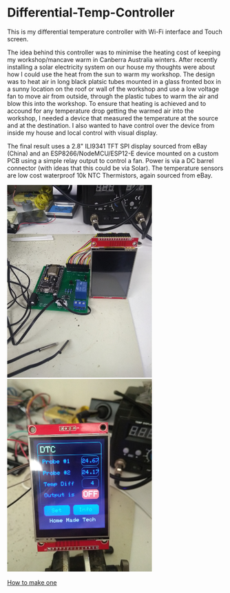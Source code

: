 # Differential-Temp-Controller

This is my differential temperature controller with Wi-Fi interface and Touch screen.

The idea behind this controller was to minimise the heating cost of keeping my workshop/mancave warm in Canberra Australia winters. After recently installing a solar electricity system on our house my thoughts were about how I could use the heat from the sun to warm my workshop.
The design was to heat air in long black platsic tubes mounted in a glass fronted box in a sunny location on the roof or wall of the workshop and use a low voltage fan to move air from outside, through the plastic tubes to warm the air and blow this into the workshop. To ensure that heating is achieved and to accound for any temperature drop getting the warmed air into the workshop, I needed a device that measured the temperature at the source and at the destination. I also wanted to have control over the device from inside my house and local control with visual display. 

The final result uses a 2.8" ILI9341 TFT SPI display sourced from eBay (China) and an ESP8266/NodeMCU/ESP12-E device mounted on a custom PCB using a simple relay output to control a fan. Power is via a DC barrel connector (with ideas that this could be via Solar). The temperature sensors are low cost waterproof 10k NTC Thermistors, again sourced from eBay.

![DTC Pic](/Images/DTCWebSmall.png)
![DTC Interface](/Images/DTCMainScreenWebSmall.png)

[How to make one](/HowToMake.md)

